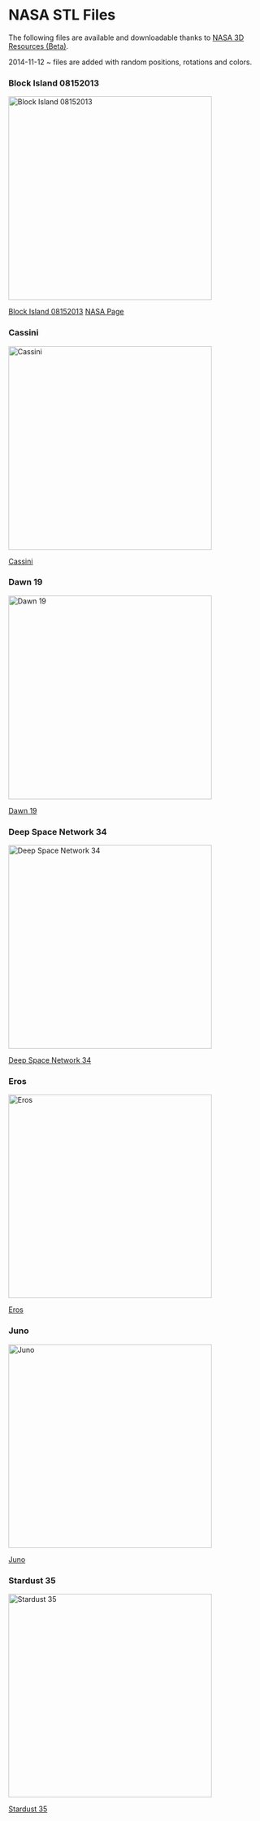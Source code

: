 NASA STL Files
===
The following files are available and downloadable thanks to [NASA 3D Resources (Beta)]( http://nasa3d.arc.nasa.gov/models/printable ).

2014-11-12 ~ files are added with random positions, rotations and colors.

### Block Island 08152013
[![Block Island 08152013]( http://nasa3d.arc.nasa.gov/shared_assets/models/block-island/block-island-428x321.png )]( #load-file-stl.js#../../../nasa-samples/stl/Block_Island_08152013.stl#random "NASA model" )  

[Block Island 08152013]( #load-file-stl.js#../../../nasa-samples/stl/Block_Island_08152013.stl#random "NASA model" ) 
[NASA Page]( http://nasa3d.arc.nasa.gov/detail/block-island ) 

### Cassini
[![Cassini]( http://nasa3d.arc.nasa.gov/shared_assets/models/jpl-vtad-cassini/jpl-vtad-cassini-428-321.jpg)]( #load-file-stl.js#../../../nasa-samples/stl/cassini.stl#random "NASA model" )   

[Cassini]( #load-file-stl.js#../../../nasa-samples/stl/cassini.stl#random "NASA model" )  

### Dawn 19
[![Dawn 19]( http://nasa3d.arc.nasa.gov/shared_assets/models/jpl-vtad-dawn/jpl-vtad-dawn-428-321.jpg )]( #load-file-stl.js#../../../nasa-samples/stl/Dawn_19.stl#random "NASA model" )  

[Dawn 19]( #load-file-stl.js#../../../nasa-samples/stl/Dawn_19.stl#random "NASA model" ) 

### Deep Space Network 34
[![Deep Space Network 34]( http://nasa3d.arc.nasa.gov/shared_assets/models/jpl-vtad-dsn34/jpl-vtad-dsn34-428-321.jpg )]( #load-file-stl.js#../../../nasa-samples/stl/34M_17.stl#random "NASA model" )  

[Deep Space Network 34]( #load-file-stl.js#../../../nasa-samples/stl/34M_17.stl#random "NASA model" ) 

### Eros
[![Eros]( http://nasa3d.arc.nasa.gov/shared_assets/models/eros/eros.PNG )]( #load-file-stl.js#../../../nasa-samples/stl/eros.stl#random "NASA model" )   

[Eros]( #load-file-stl.js#../../../nasa-samples/stl/eros.stl#random "NASA model" )  

### Juno
[![Juno]( http://nasa3d.arc.nasa.gov/shared_assets/models/eoss-juno/juno-428-321.jpg )]( #load-file-stl.js#../../../nasa-samples/stl/Juno.stl#random "NASA model" )   

[Juno]( #load-file-stl.js#../../../nasa-samples/stl/Juno.stl#random "NASA model" )  

### Stardust 35
[![Stardust 35]( http://nasa3d.arc.nasa.gov/shared_assets/models/jpl-vtad-stardust/jpl-vtad-stardust-428-321.jpg )]( #load-file-stl.js#../../../nasa-samples/stl/Stardust_35.stl#random "NASA model" )  

[Stardust 35]( #load-file-stl.js#../../../nasa-samples/stl/Stardust_35.stl#random "NASA model" )  



<style>img { width: 400px; } /* yup, this works */</style>